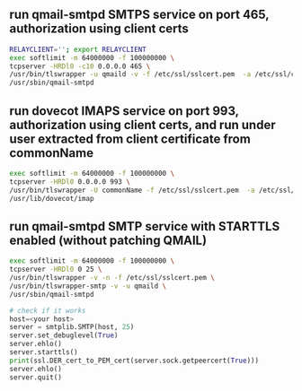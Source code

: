 ## run qmail-smtpd SMTPS service on port 465, authorization using client certs
~~~bash
RELAYCLIENT=''; export RELAYCLIENT
exec softlimit -m 64000000 -f 100000000 \
tcpserver -HRDl0 -c10 0.0.0.0 465 \
/usr/bin/tlswrapper -u qmaild -v -f /etc/ssl/sslcert.pem  -a /etc/ssl/ca.pem \
/usr/sbin/qmail-smtpd
~~~

## run dovecot IMAPS service on port 993, authorization using client certs, and run under user extracted from client certificate from commonName
~~~bash
exec softlimit -m 64000000 -f 100000000 \
tcpserver -HRDl0 0.0.0.0 993 \
/usr/bin/tlswrapper -U commonName -f /etc/ssl/sslcert.pem  -a /etc/ssl/ca.pem \
/usr/lib/dovecot/imap
~~~

## run qmail-smtpd SMTP service with STARTTLS enabled (without patching QMAIL)
~~~bash
exec softlimit -m 64000000 -f 100000000 \
tcpserver -HRDl0 0 25 \
/usr/bin/tlswrapper -v -n -f /etc/ssl/sslcert.pem \
/usr/bin/tlswrapper-smtp -v -u qmaild \
/usr/sbin/qmail-smtpd
~~~
~~~python
# check if it works
host=<your host>
server = smtplib.SMTP(host, 25)
server.set_debuglevel(True)
server.ehlo()
server.starttls()
print(ssl.DER_cert_to_PEM_cert(server.sock.getpeercert(True)))
server.ehlo()
server.quit()
~~~
